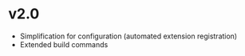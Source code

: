 # v2.0

* Simplification for configuration (automated extension registration)
* Extended build commands

